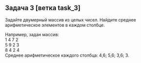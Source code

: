 ## Задача 3 [ветка task_3]

Задайте двумерный массив из целых чисел. Найдите среднее арифметическое элементов в каждом столбце.

Например, задан массив:  
1 4 7 2  
5 9 2 3  
8 4 2 4  
Среднее арифметическое каждого столбца: 4,6; 5,6; 3,6; 3.